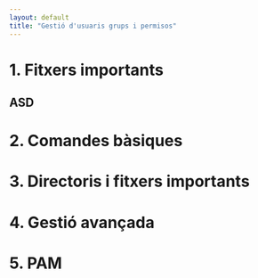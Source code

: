 ```yaml
---
layout: default
title: "Gestió d'usuaris grups i permisos"
---
```


# 1. Fitxers importants
## ASD

# 2. Comandes bàsiques


# 3. Directoris i fitxers importants


# 4. Gestió avançada


# 5. PAM
